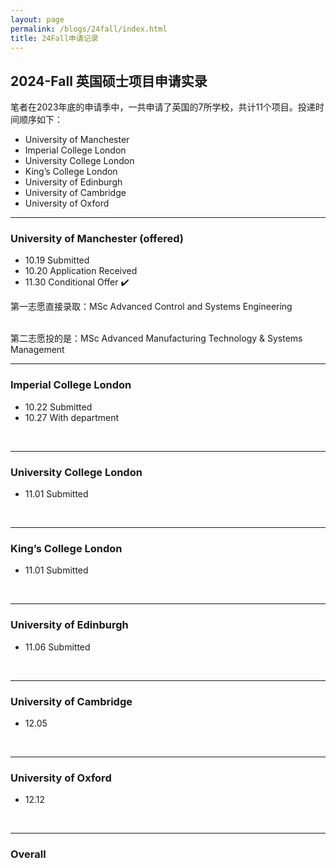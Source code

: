 ```yaml
---
layout: page
permalink: /blogs/24fall/index.html
title: 24Fall申请记录
---
```


## 2024-Fall 英国硕士项目申请实录

笔者在2023年底的申请季中，一共申请了英国的7所学校，共计11个项目。投递时间顺序如下：

- University of Manchester
- Imperial College London
- University College London
- King’s College London
- University of Edinburgh
- University of Cambridge
- University of Oxford



---

### University of Manchester (offered)

- 10.19 Submitted
- 10.20 Application Received
- 11.30 Conditional Offer ✔️

第一志愿直接录取：MSc Advanced Control and Systems Engineering

<br>第二志愿投的是：MSc Advanced Manufacturing Technology & Systems Management



---

### Imperial College London

- 10.22 Submitted
- 10.27 With department

<br>

----

### University College London

- 11.01 Submitted



<br>

---

### King’s College London

- 11.01 Submitted

<br>

---

### University of Edinburgh

- 11.06 Submitted

<br>



---

### University of Cambridge

- 12.05

<br>

---

### University of Oxford

- 12.12

<br>

---

### Overall



<br>

<br>
